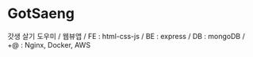 # GotSaeng
갓생 살기 도우미 / 웹뷰앱 / FE : html-css-js / BE : express / DB : mongoDB / +@ : Nginx, Docker, AWS
